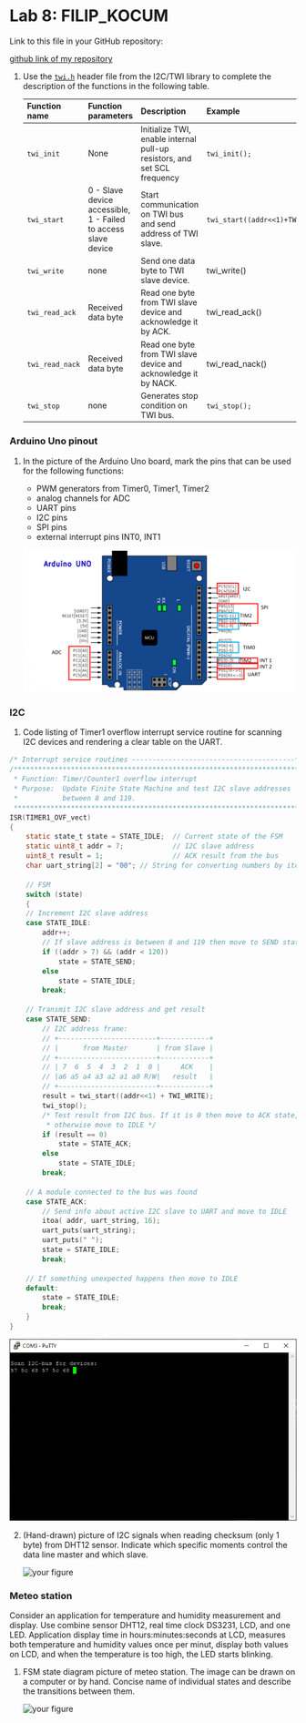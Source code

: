# Lab 8: FILIP_KOCUM

Link to this file in your GitHub repository:

[github link of my repository](https://github.com/xkocum00/Digital-electronics-2)

1. Use the [`twi.h`](../../Examples/library/include/twi.h) header file from the I2C/TWI library to complete the description of the functions in the following table.

   | **Function name** | **Function parameters** | **Description** | **Example** |
   | :-- | :-- | :-- | :-- |
   | `twi_init` | None | Initialize TWI, enable internal pull-up resistors, and set SCL frequency | `twi_init();` |
   | `twi_start` | 0 - Slave device accessible, 1 - Failed to access slave device |Start communication on TWI bus and      send address of TWI slave. | `twi_start((addr<<1)+TWI_READ);` |
   | `twi_write` | none | Send one data byte to TWI slave device. | twi_write() |
   | `twi_read_ack` | Received data byte| Read one byte from TWI slave device and acknowledge it by ACK. | twi_read_ack() |
   | `twi_read_nack` | Received data byte| Read one byte from TWI slave device and acknowledge it by NACK. | twi_read_nack() |
   | `twi_stop` | none | Generates stop condition on TWI bus. | `twi_stop();` |
### Arduino Uno pinout

1. In the picture of the Arduino Uno board, mark the pins that can be used for the following functions:
   * PWM generators from Timer0, Timer1, Timer2
   * analog channels for ADC
   * UART pins
   * I2C pins
   * SPI pins
   * external interrupt pins INT0, INT1

   ![your figure](IMAGES/img1.png)

### I2C

1. Code listing of Timer1 overflow interrupt service routine for scanning I2C devices and rendering a clear table on the UART.

```c
/* Interrupt service routines ----------------------------------------*/
/**********************************************************************
 * Function: Timer/Counter1 overflow interrupt
 * Purpose:  Update Finite State Machine and test I2C slave addresses 
 *           between 8 and 119.
 **********************************************************************/
ISR(TIMER1_OVF_vect)
{
    static state_t state = STATE_IDLE;  // Current state of the FSM
    static uint8_t addr = 7;            // I2C slave address
    uint8_t result = 1;                 // ACK result from the bus
    char uart_string[2] = "00"; // String for converting numbers by itoa()

    // FSM
    switch (state)
    {
    // Increment I2C slave address
    case STATE_IDLE:
        addr++;
        // If slave address is between 8 and 119 then move to SEND state
        if ((addr > 7) && (addr < 120))
            state = STATE_SEND;
        else
            state = STATE_IDLE;
        break;
    
    // Transmit I2C slave address and get result
    case STATE_SEND:
        // I2C address frame:
        // +------------------------+------------+
        // |      from Master       | from Slave |
        // +------------------------+------------+
        // | 7  6  5  4  3  2  1  0 |     ACK    |
        // |a6 a5 a4 a3 a2 a1 a0 R/W|   result   |
        // +------------------------+------------+
        result = twi_start((addr<<1) + TWI_WRITE);
        twi_stop();
        /* Test result from I2C bus. If it is 0 then move to ACK state, 
         * otherwise move to IDLE */
        if (result == 0)
            state = STATE_ACK;
        else 
            state = STATE_IDLE;
        break;

    // A module connected to the bus was found
    case STATE_ACK:
        // Send info about active I2C slave to UART and move to IDLE
        itoa( addr, uart_string, 16); 
        uart_puts(uart_string);    
        uart_puts(" ");
        state = STATE_IDLE;
        break;

    // If something unexpected happens then move to IDLE
    default:
        state = STATE_IDLE;
        break;
    }
}
```
![your figure](IMAGES/Capture.png)

2. (Hand-drawn) picture of I2C signals when reading checksum (only 1 byte) from DHT12 sensor. Indicate which specific moments control the data line master and which slave.

   ![your figure]()

### Meteo station

Consider an application for temperature and humidity measurement and display. Use combine sensor DHT12, real time clock DS3231, LCD, and one LED. Application display time in hours:minutes:seconds at LCD, measures both temperature and humidity values once per minut, display both values on LCD, and when the temperature is too high, the LED starts blinking.

1. FSM state diagram picture of meteo station. The image can be drawn on a computer or by hand. Concise name of individual states and describe the transitions between them.

   ![your figure]()
